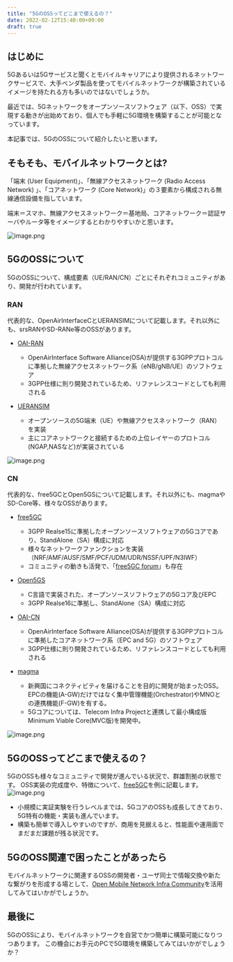 ```yaml
---
title: "5GのOSSってどこまで使えるの？"
date: 2022-02-12T15:40:00+09:00
draft: true
---
```


## はじめに

5Gあるいは5Gサービスと聞くとモバイルキャリアにより提供されるネットワークサービスで、大手ベンダ製品を使ってモバイルネットワークが構築されているイメージを持たれる方も多いのではないでしょうか。

最近では、5Gネットワークをオープンソースソフトウェア（以下、OSS）で実現する動きが出始めており、個人でも手軽に5G環境を構築することが可能となっています。

本記事では、5GのOSSについて紹介したいと思います。


## そもそも、モバイルネットワークとは?

「端末 (User Equipment)」、「無線アクセスネットワーク (Radio Access Network) 」、「コアネットワーク (Core Network)」の３要素から構成される無線通信設備を指しています。

端末＝スマホ、無線アクセスネットワーク＝基地局、コアネットワーク＝認証サーバやルータ等をイメージするとわかりやすいかと思います。

![image.png](https://qiita-image-store.s3.ap-northeast-1.amazonaws.com/0/490507/6fccda6e-db9a-3fb3-0fcb-3645d1c92d63.png)

## 5GのOSSについて

5GのOSSについて、構成要素（UE/RAN/CN）ごとにそれぞれコミュニティがあり、開発が行われています。

### RAN
代表的な、OpenAirInterfaceCとUERANSIMについて記載します。それ以外にも、srsRANやSD-RANe等のOSSがあります。

- [OAI-RAN](https://gitlab.eurecom.fr/oai/openairinterface5g/)
  - OpenAirInterface Software Alliance(OSA)が提供する3GPPプロトコルに準拠した無線アクセスネットワーク系（eNB/gNB/UE）のソフトウェア
  - 3GPP仕様に則り開発されているため、リファレンスコードとしても利用される
  
- [UERANSIM](https://github.com/aligungr/UERANSIM) 
  - オープンソースの5G端末（UE）や無線アクセスネットワーク（RAN）を実装
  - 主にコアネットワークと接続するための上位レイヤーのプロトコル(NGAP,NASなど)が実装されている

![image.png](https://qiita-image-store.s3.ap-northeast-1.amazonaws.com/0/490507/b4f8e37d-5b9c-d86f-9d2c-77907c322104.png)

### CN
代表的な、free5GCとOpen5GSについて記載します。それ以外にも、magmaやSD-Core等、様々なOSSがあります。

- [free5GC](https://github.com/free5gc/free5gc)
  - 3GPP Realse15に準拠したオープンソースソフトウェアの5Gコアであり、StandAlone（SA）構成に対応
  - 様々なネットワークファンクションを実装（NRF/AMF/AUSF/SMF/PCF/UDM/UDR/NSSF/UPF/N3IWF）
  - コミュニティの動きも活発で、「[free5GC forum](https://forum.free5gc.org/)」も存在
  
- [Open5GS](https://github.com/open5gs/open5gs) 
  - C言語で実装された、オープンソースソフトウェアの5Gコア及びEPC
  - 3GPP Realse16に準拠し、StandAlone（SA）構成に対応

- [OAI-CN](https://gitlab.eurecom.fr/oai/cn5g) 
  - OpenAirInterface Software Alliance(OSA)が提供する3GPPプロトコルに準拠したコアネットワーク系（EPC and 5G）のソフトウェア
  - 3GPP仕様に則り開発されているため、リファレンスコードとしても利用される

- [magma](https://github.com/magma) 
  - 新興国にコネクティビティを届けることを目的に開発が始まったOSS。EPCの機能(A-GW)だけではなく集中管理機能(Orchestrator)やMNOとの連携機能(F-GW)を有する。
  - 5Gコアについては、Telecom Infra Projectと連携して最小構成版Minimum Viable Core(MVC版)を開発中。

![image.png](https://qiita-image-store.s3.ap-northeast-1.amazonaws.com/0/490507/394eec47-1f6c-461c-3531-74e2b12465a6.png)

## 5GのOSSってどこまで使えるの？
5GのOSSも様々なコミュニティで開発が進んでいる状況で、群雄割拠の状態です。
OSS実装の完成度や、特徴について、[free5GC](https://github.com/free5gc/free5gc)を例に記載します。
![image.png](https://qiita-image-store.s3.ap-northeast-1.amazonaws.com/0/490507/29ee0192-3c65-e110-ba51-e202b43ef1ce.png)

* 小規模に実証実験を行うレベルまでは、5GコアのOSSも成長してきており、5G特有の機能・実装も進んでいます。
* 構築も簡単で導入しやすいのですが、商用を見据えると、性能面や運用面でまだまだ課題が残る状況です。

## 5GのOSS関連で困ったことがあったら
モバイルネットワークに関連するOSSの開発者・ユーザ同士で情報交換や新たな繋がりを形成する場として、[Open Mobile Network Infra Community](https://omni-jp.github.io/)を活用してみてはいかがでしょうか。

## 最後に
5GのOSSにより、モバイルネットワークを自営でかつ簡単に構築可能になりつつあります。
この機会にお手元のPCで5G環境を構築してみてはいかがでしょうか？
